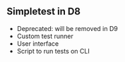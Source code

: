 <h2>Simpletest in D8</h2>
          <ul>
<li>Deprecated: will be removed in D9</li>
            <li>Custom test runner</li>
            <li>User interface</li>
            <li>Script to run tests on CLI</li>
          </ul>